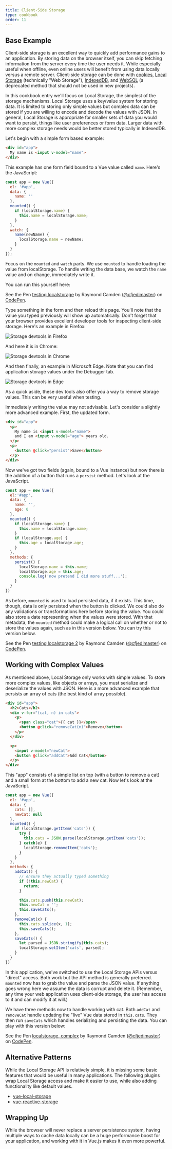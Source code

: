 ```yaml
---
title: Client-Side Storage
type: cookbook
order: 11
---
```


## Base Example

Client-side storage is an excellent way to quickly add performance gains to an application. By storing data on the browser itself, you can skip fetching information from the server every time the user needs it. While especially useful when offline, even online users will benefit from using data locally versus a remote server. Client-side storage can be done with [cookies](https://developer.mozilla.org/en-US/docs/Web/HTTP/Cookies), [Local Storage](https://developer.mozilla.org/en-US/docs/Web/API/Web_Storage_API) (technically "Web Storage"), [IndexedDB](https://developer.mozilla.org/en-US/docs/Web/API/IndexedDB_API), and [WebSQL](https://www.w3.org/TR/webdatabase/) (a deprecated method that should not be used in new projects).

In this cookbook entry we'll focus on Local Storage, the simplest of the storage mechanisms. Local Storage uses a key/value system for storing data. It is limited to storing only simple values but complex data can be stored if you are willing to encode and decode the values with JSON. In general, Local Storage is appropriate for smaller sets of data you would want to persist, things like user preferences or form data. Larger data with more complex storage needs would be better stored typically in IndexedDB.

Let's begin with a simple form based example:

``` html
<div id="app">
  My name is <input v-model="name">
</div>
```

This example has one form field bound to a Vue value called `name`. Here's the JavaScript:

``` js
const app = new Vue({
  el: '#app',
  data: {
    name: ''
  },
  mounted() {
    if (localStorage.name) {
      this.name = localStorage.name;
    }
  },
  watch: {
    name(newName) {
      localStorage.name = newName;
    }
  }
});
```

Focus on the `mounted` and `watch` parts. We use `mounted` to handle loading the value from localStorage. To handle writing the data base, we watch the `name` value and on change, immediately write it.

You can run this yourself here:

<p data-height="265" data-theme-id="0" data-slug-hash="KodaKb" data-default-tab="js,result" data-user="cfjedimaster" data-embed-version="2" data-pen-title="testing localstorage" class="codepen">See the Pen <a href="https://codepen.io/cfjedimaster/pen/KodaKb/">testing localstorage</a> by Raymond Camden (<a href="https://codepen.io/cfjedimaster">@cfjedimaster</a>) on <a href="https://codepen.io">CodePen</a>.</p>
<script async src="https://static.codepen.io/assets/embed/ei.js"></script>

Type something in the form and then reload this page. You'll note that the value you typed previously will show up automatically. Don't forget that your browser provides excellent developer tools for inspecting client-side storage. Here's an example in Firefox:

![Storage devtools in Firefox](/images/devtools-storage.png)

And here it is in Chrome:

![Storage devtools in Chrome](/images/devtools-storage-chrome.png)

And then finally, an example in Microsoft Edge. Note that you can find application storage values under the Debugger tab.

![Storage devtools in Edge](/images/devtools-storage-edge.png)

<p class="tip">As a quick aside, these dev tools also offer you a way to remove storage values. This can be very useful when testing.</p>

Immediately writing the value may not advisable. Let's consider a slightly more advanced example. First, the updated form.

``` html
<div id="app">
  <p>
    My name is <input v-model="name">
    and I am <input v-model="age"> years old.
  </p>
  <p>
    <button @click="persist">Save</button>
  </p>
</div>
```

Now we've got two fields (again, bound to a Vue instance) but now there is the addition of a button that runs a `persist` method. Let's look at the JavaScript.

``` js
const app = new Vue({
  el:'#app',
  data: {
    name: '',
    age: 0
  },
  mounted() {
    if (localStorage.name) {
      this.name = localStorage.name;
    }
    if (localStorage.age) {
      this.age = localStorage.age;
    }
  },
  methods: {
    persist() {
      localStorage.name = this.name;
      localStorage.age = this.age;
      console.log('now pretend I did more stuff...');
    }
  }
})
```

As before, `mounted` is used to load persisted data, if it exists. This time, though, data is only persisted when the button is clicked. We could also do any validations or transformations here before storing the value. You could also store a date representing when the values were stored. With that metadata, the `mounted` method could make a logical call on whether or not to store the values again, such as in this version below. You can try this version below.

<p data-height="265" data-theme-id="0" data-slug-hash="rdOjLN" data-default-tab="js,result" data-user="cfjedimaster" data-embed-version="2" data-pen-title="testing localstorage 2" class="codepen">See the Pen <a href="https://codepen.io/cfjedimaster/pen/rdOjLN/">testing localstorage 2</a> by Raymond Camden (<a href="https://codepen.io/cfjedimaster">@cfjedimaster</a>) on <a href="https://codepen.io">CodePen</a>.</p>
<script async src="https://static.codepen.io/assets/embed/ei.js"></script>

## Working with Complex Values

As mentioned above, Local Storage only works with simple values. To store more complex values, like objects or arrays, you must serialize and deserialize the values with JSON. Here is a more advanced example that persists an array of cats (the best kind of array possible).

``` html
<div id="app">
  <h2>Cats</h2>
  <div v-for="(cat, n) in cats">
    <p>
      <span class="cat">{{ cat }}</span>
      <button @click="removeCat(n)">Remove</button>
    </p>
  </div>

  <p>
    <input v-model="newCat">
    <button @click="addCat">Add Cat</button>
  </p>
</div>
```

This "app" consists of a simple list on top (with a button to remove a cat) and a small form at the bottom to add a new cat. Now let's look at the JavaScript.

``` js
const app = new Vue({
  el: '#app',
  data: {
    cats: [],
    newCat: null
  },
  mounted() {
    if (localStorage.getItem('cats')) {
      try {
        this.cats = JSON.parse(localStorage.getItem('cats'));
      } catch(e) {
        localStorage.removeItem('cats');
      }
    }
  },
  methods: {
    addCat() {
      // ensure they actually typed something
      if (!this.newCat) {
        return;
      }

      this.cats.push(this.newCat);
      this.newCat = '';
      this.saveCats();
    },
    removeCat(x) {
      this.cats.splice(x, 1);
      this.saveCats();
    },
    saveCats() {
      let parsed = JSON.stringify(this.cats);
      localStorage.setItem('cats', parsed);
    }
  }
})
```

In this application, we've switched to use the Local Storage APIs versus "direct" access. Both work but the API method is generally preferred. `mounted` now has to grab the value and parse the JSON value. If anything goes wrong here we assume the data is corrupt and delete it. (Remember, any time your web application uses client-side storage, the user has access to it and can modify it at will.)

We have three methods now to handle working with cat. Both `addCat` and `removeCat` handle updating the "live" Vue data stored in `this.cats`. They then run `saveCats` which handles serializing and persisting the data. You can play with this version below:

<p data-height="265" data-theme-id="0" data-slug-hash="qoYbyW" data-default-tab="js,result" data-user="cfjedimaster" data-embed-version="2" data-pen-title="localstorage, complex" class="codepen">See the Pen <a href="https://codepen.io/cfjedimaster/pen/qoYbyW/">localstorage, complex</a> by Raymond Camden (<a href="https://codepen.io/cfjedimaster">@cfjedimaster</a>) on <a href="https://codepen.io">CodePen</a>.</p>
<script async src="https://static.codepen.io/assets/embed/ei.js"></script>

## Alternative Patterns

While the Local Storage API is relatively simple, it is missing some basic features that would be useful in many applications. The following plugins wrap Local Storage access and make it easier to use, while also adding functionality like default values.

* [vue-local-storage](https://github.com/pinguinjkeke/vue-local-storage)
* [vue-reactive-storage](https://github.com/ropbla9/vue-reactive-storage)

## Wrapping Up

While the browser will never replace a server persistence system, having multiple ways to cache data locally can be a huge performance boost for your application, and working with it in Vue.js makes it even more powerful.
